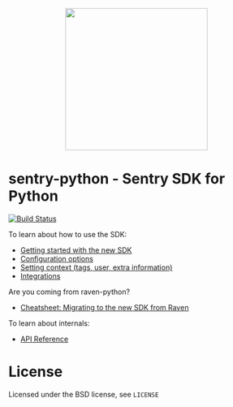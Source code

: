 <p align="center">
    <a href="https://sentry.io" target="_blank" align="center">
        <img src="https://sentry-brand.storage.googleapis.com/sentry-logo-black.png" width="280">
    </a>
</p>

# sentry-python - Sentry SDK for Python

[![Build Status](https://travis-ci.com/getsentry/sentry-python.svg?branch=master)](https://travis-ci.com/getsentry/sentry-python)

To learn about how to use the SDK:

- [Getting started with the new SDK](https://docs.sentry.io/quickstart/?platform=python)
- [Configuration options](https://docs.sentry.io/error-reporting/configuration/?platform=python)
- [Setting context (tags, user, extra information)](https://docs.sentry.io/enriching-error-data/context/?platform=python)
- [Integrations](https://docs.sentry.io/platforms/python/)

Are you coming from raven-python?

- [Cheatsheet: Migrating to the new SDK from Raven](https://forum.sentry.io/t/switching-to-sentry-python/4733)

To learn about internals:

- [API Reference](https://getsentry.github.io/sentry-python/)

# License

Licensed under the BSD license, see `LICENSE`
